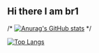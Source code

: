 ## Hi there I am br1
/* [![Anurag's GitHub stats](https://github-readme-stats.vercel.app/api?username=br1nosense)](https://github.com/anuraghazra/github-readme-stats) */


[![Top Langs](https://github-readme-stats.vercel.app/api/top-langs/?username=br1nosense)](https://github.com/anuraghazra/github-readme-stats)
